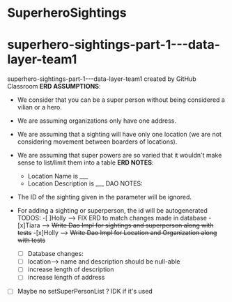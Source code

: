 # SuperheroSightings
# superhero-sightings-part-1---data-layer-team1
superhero-sightings-part-1---data-layer-team1 created by GitHub Classroom
**ERD ASSUMPTIONS**:
  - We consider that you can be a super person without being considered a vilian or a hero.
  - We are assuming organizations only have one address.
  - We are assuming that a sighting will have only one location (we are not considering movement between boarders of locations).
  - We are assuming that super powers are so varied that it wouldn't make sense to list/limit them into a table
**ERD NOTES**:
	- Location Name is ___
	- Location Description is ___
DAO NOTES:
   - The ID of the sighting given in the parameter will be ignored.
  
  - For adding a sighting or superperson, the id will be autogenerated	
TODOS:
  -[ ]Holly --> FIX ERD to match changes made in database
  -[x]Tiara --> ~~Write Dao Impl for sightings and superperson along with tests~~
  -[x]Holly --> ~~Write Dao Impl for Location and Organization along with tests~~
	-[ ] Database changes:
	-[ ] location--> name and description should be null-able
	-[ ] increase length of description
	-[ ] increase length of address
  -[ ] Maybe no setSuperPersonList ? IDK if it's used
